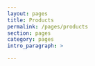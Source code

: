 ```yaml
---
layout: pages
title: Products
permalink: /pages/products
section: pages
category: pages
intro_paragraph: >

---
```

